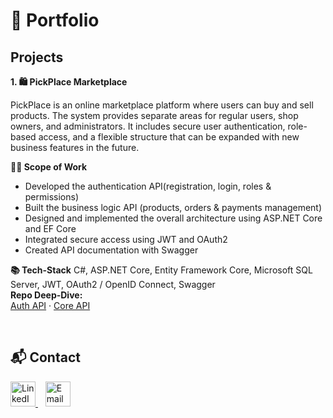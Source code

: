 # 💼 Portfolio


## Projects

**1. 🛍️ PickPlace Marketplace** 

PickPlace is an online marketplace platform where users can buy and sell products. The system provides separate areas for regular users, shop owners, and administrators. It includes secure user authentication, role-based access, and a flexible structure that can be expanded with new business features in the future.


**🧑‍💻 Scope of Work**
- Developed the authentication API(registration, login, roles & permissions)
- Built the business logic API (products, orders & payments management)
- Designed and implemented the overall architecture using ASP.NET Core and EF Core
- Integrated secure access using JWT and OAuth2
- Created API documentation with Swagger

**📚 Tech-Stack**
C#, ASP.NET Core, Entity Framework Core, Microsoft SQL Server, JWT, OAuth2 / OpenID Connect, Swagger  
**Repo Deep-Dive:**  
[Auth API](https://github.com/vladnediv/MarketplaceAuthAPI) · [Core API](https://github.com/vladnediv/MarketplaceCoreAPI)

<br>

## 📬 Contact

<div align="left">
  <a href="https://www.linkedin.com/in/volodymyr-nedividov">
    <img src="https://www.svgrepo.com/show/448234/linkedin.svg" width="40" alt="LinkedIn"/>
  </a>
  &nbsp;&nbsp;
  <a href="mailto:volodymyr.nedividov@gmail.com">
    <img src="https://cdn-icons-png.flaticon.com/512/6711/6711567.png" width="40" alt="Email"/>
  </a>
</div> 
